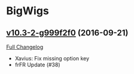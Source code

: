 # BigWigs

## [v10.3-2-g999f2f0](https://github.com/BigWigsMods/BigWigs/tree/999f2f06aff1ca4ea97f370e40135c11008dbb89) (2016-09-21) [](#top)
[Full Changelog](https://github.com/BigWigsMods/BigWigs/compare/v10.3...999f2f06aff1ca4ea97f370e40135c11008dbb89)

-   Xavius: Fix missing option key  
-   frFR Update (#38)  
